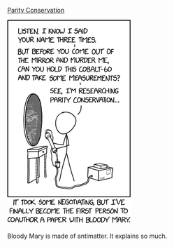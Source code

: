 [Parity Conservation](https://xkcd.com/2364)

![Parity Conservation](./random_comic.png)

Bloody Mary is made of antimatter. It explains so much.

